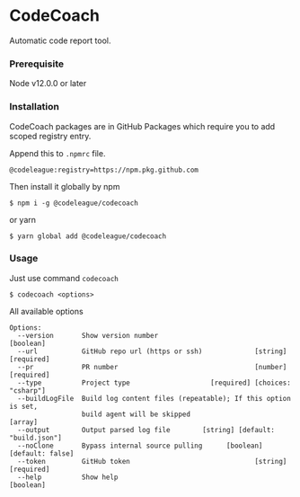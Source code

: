 # CodeCoach
Automatic code report tool.

### Prerequisite
Node v12.0.0 or later

### Installation
CodeCoach packages are in GitHub Packages which require you to add scoped registry entry.

Append this to `.npmrc` file.
```
@codeleague:registry=https://npm.pkg.github.com
```

Then install it globally by npm
```shell script
$ npm i -g @codeleague/codecoach
```
or yarn
```shell script
$ yarn global add @codeleague/codecoach
```

### Usage
Just use command `codecoach`
```shell script
$ codecoach <options>
```

All available options
```
Options:
  --version       Show version number                                  [boolean]
  --url           GitHub repo url (https or ssh)             [string] [required]
  --pr            PR number                                  [number] [required]
  --type          Project type                    [required] [choices: "csharp"]
  --buildLogFile  Build log content files (repeatable); If this option is set,
                  build agent will be skipped                            [array]
  --output        Output parsed log file        [string] [default: "build.json"]
  --noClone       Bypass internal source pulling      [boolean] [default: false]
  --token         GitHub token                               [string] [required]
  --help          Show help                                            [boolean]
```
